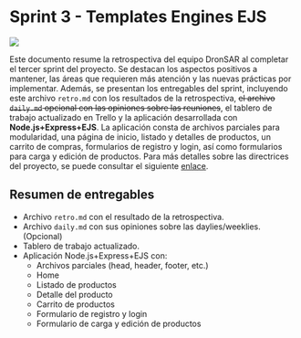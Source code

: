 # Sprint 3 - Templates Engines EJS
<img src="https://i.ibb.co/M6mmYvF/image.png">

Este documento resume la retrospectiva del equipo DronSAR al completar el tercer sprint del proyecto. Se destacan los aspectos positivos a mantener, las áreas que requieren más atención y las nuevas prácticas por implementar. Además, se presentan los entregables del sprint, incluyendo este archivo ```retro.md``` con los resultados de la retrospectiva, ~~el archivo ```daily.md``` opcional con las opiniones sobre las reuniones~~, el tablero de trabajo actualizado en Trello y la aplicación desarrollada con **Node.js+Express+EJS**. La aplicación consta de archivos parciales para modularidad, una página de inicio, listado y detalles de productos, un carrito de compras, formularios de registro y login, así como formularios para carga y edición de productos. Para más detalles sobre las directrices del proyecto, se puede consultar el siguiente [enlace](https://drive.google.com/file/d/1w-mKpy1qKadxzgiPuxwDgpiMbHBoNR43/view). 

## Resumen de entregables
- Archivo ```retro.md``` con el resultado de la retrospectiva.
- Archivo ```daily.md``` con sus opiniones sobre las daylies/weeklies. (Opcional)
- Tablero de trabajo actualizado.
- Aplicación Node.js+Express+EJS con:
  - Archivos parciales (head, header, footer, etc.)
  - Home
  - Listado de productos
  - Detalle del producto
  - Carrito de productos
  - Formulario de registro y login
  - Formulario de carga y edición de productos
